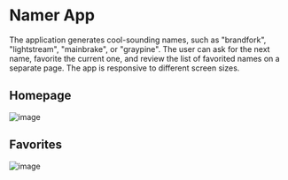 # Namer App
 
 The application generates cool-sounding names, such as "brandfork", "lightstream", "mainbrake", or "graypine". The user can ask for the next name, favorite the current one, and review the list of favorited names on a separate page. The app is responsive to different screen sizes.

 ## Homepage
![image](https://github.com/artisancodes/namer_app/assets/16723739/ee11a5cd-0f0b-4c26-90ba-2363fb143e09)

## Favorites
![image](https://github.com/artisancodes/namer_app/assets/16723739/81018b02-c3fd-4bad-bbb9-3cad88872d55)

